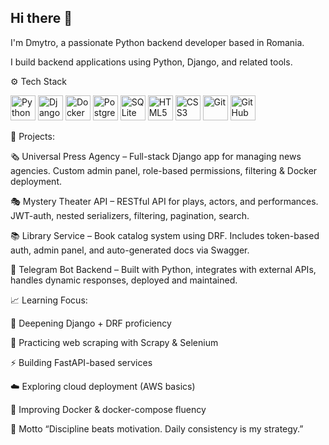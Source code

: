 ## Hi there 👋
I'm Dmytro, a passionate Python backend developer based in Romania.

I build backend applications using Python, Django, and related tools.

⚙️ Tech Stack
<p align="left"> <img src="https://cdn.jsdelivr.net/gh/devicons/devicon/icons/python/python-original.svg" alt="Python" width="40" height="40"/> <img src="https://cdn.jsdelivr.net/gh/devicons/devicon/icons/django/django-plain.svg" alt="Django" width="40" height="40"/> <img src="https://cdn.jsdelivr.net/gh/devicons/devicon/icons/docker/docker-original.svg" alt="Docker" width="40" height="40"/> <img src="https://cdn.jsdelivr.net/gh/devicons/devicon/icons/postgresql/postgresql-original.svg" alt="PostgreSQL" width="40" height="40"/> <img src="https://cdn.jsdelivr.net/gh/devicons/devicon/icons/sqlite/sqlite-original.svg" alt="SQLite" width="40" height="40"/> <img src="https://cdn.jsdelivr.net/gh/devicons/devicon/icons/html5/html5-original.svg" alt="HTML5" width="40" height="40"/> <img src="https://cdn.jsdelivr.net/gh/devicons/devicon/icons/css3/css3-original.svg" alt="CSS3" width="40" height="40"/> <img src="https://cdn.jsdelivr.net/gh/devicons/devicon/icons/git/git-original.svg" alt="Git" width="40" height="40"/> <img src="https://cdn.jsdelivr.net/gh/devicons/devicon/icons/github/github-original.svg" alt="GitHub" width="40" height="40"/> </p>
🧩 Projects:

🗞️ Universal Press Agency – Full-stack Django app for managing news agencies. Custom admin panel, role-based permissions, filtering & Docker deployment.

🎭 Mystery Theater API – RESTful API for plays, actors, and performances. JWT-auth, nested serializers, filtering, pagination, search.

📚 Library Service – Book catalog system using DRF. Includes token-based auth, admin panel, and auto-generated docs via Swagger.

🤖 Telegram Bot Backend – Built with Python, integrates with external APIs, handles dynamic responses, deployed and maintained.

📈 Learning Focus:

🐍 Deepening Django + DRF proficiency

🔎 Practicing web scraping with Scrapy & Selenium

⚡ Building FastAPI-based services

☁️ Exploring cloud deployment (AWS basics)

🐳 Improving Docker & docker-compose fluency

🌟 Motto
“Discipline beats motivation. Daily consistency is my strategy.”
